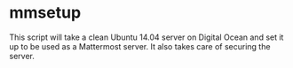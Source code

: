 # mmsetup
This script will take a clean Ubuntu 14.04 server on Digital Ocean and set it up to be used as a Mattermost server. It also takes care of securing the server.

